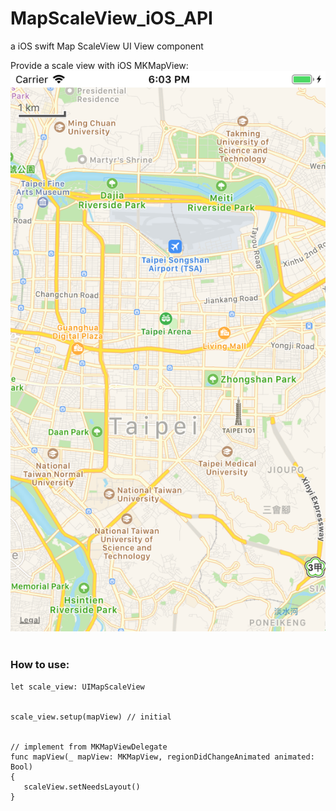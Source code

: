 # MapScaleView_iOS_API

a iOS swift Map ScaleView UI View component 

Provide a scale view with iOS MKMapView:<br>
![avatar](/rm_res/cut1.png)<br><br>

### How to use:

```
let scale_view: UIMapScaleView


scale_view.setup(mapView) // initial 


// implement from MKMapViewDelegate
func mapView(_ mapView: MKMapView, regionDidChangeAnimated animated: Bool)
{
   scaleView.setNeedsLayout()
}

```